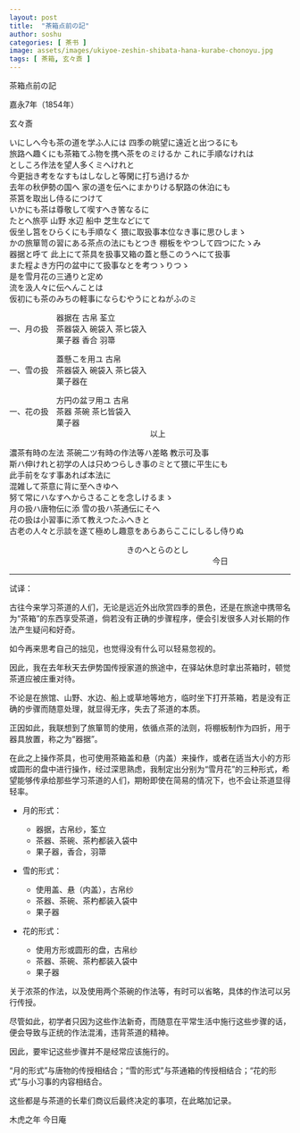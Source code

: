 ```yaml
---
layout: post
title:  "茶箱点前の記"
author: soshu
categories: [ 茶书 ]
image: assets/images/ukiyoe-zeshin-shibata-hana-kurabe-chonoyu.jpg
tags: [ 茶箱, 玄々斎 ]
---
```


茶箱点前の記

嘉永7年（1854年）

玄々斎

いにしへ今も茶の道を学ふ人には 四季の眺望に遠近と出つるにも  
旅路へ趣くにも茶箱てふ物を携へ茶をのミけるか これに手順なけれは  
としころ作法を望人多くミへけれと  
今更拙き考をなすもはしなしと等閑に打ち過けるか  
去年の秋伊勢の国へ 家の道を伝へにまかりける駅路の休泊にも  
茶筥を取出し侍るにつけて  
いかにも茶は尊敬して喫すへき筈なるに  
たとへ旅亭 山野 水辺 船中 芝生などにて  
仮坐し筥をひらくにも手順なく 猥に取扱事本位なき事に思ひしまゝ  
かの旅箪笥の習にある茶点の法にもとつき 棚板をやつして四つにたゝみ  
器据と呼て 此上にて茶具を扱事又箱の蓋と懸このうへにて扱事  
また程よき方円の盆中にて扱事なとを考つゝりつゝ  
是を雪月花の三通りと定め  
流を汲人々に伝へんことは  
仮初にも茶のみちの軽事にならむやうにとねがふのミ  

　　　　　　器据在 古帛 荃立  
一、月の扱　茶器袋入 碗袋入 茶匕袋入  
　　　　　　菓子器 香合 羽箒  

　　　　　　蓋懸こを用ユ 古帛  
一、雪の扱　茶器袋入 碗袋入 茶匕袋入  
　　　　　　菓子器在  

　　　　　　方円の盆ヲ用ユ 古帛  
一、花の扱　茶器 茶碗 茶匕皆袋入  
　　　　　　菓子器  
　　　　　　　　　　　　　　　　　　以上  

濃茶有時の左法 茶碗二ツ有時の作法等ハ差略 教示可及事  
斯ハ伸けれと初学の人は只めつらしき事のミとて猥に平生にも  
此手前をなす事あれば本法に  
混雑して茶意に背に至へきゆへ  
努て常にハなすへからさることを念しけるまゝ  
月の扱ハ唐物伝に添 雪の扱ハ茶通伝にそへ  
花の扱は小習事に添て教えつたふへきと  
古老の人々と示談を遂て極めし趣意をあらあらここにしるし侍りぬ  

　　　　　　　　　　　　　　　きのへとらのとし  
　　　　　　　　　　　　　　　　　　　　　　　　　　今日  

----

试译：

古往今来学习茶道的人们，无论是远近外出欣赏四季的景色，还是在旅途中携带名为“茶箱”的东西享受茶道，倘若没有正确的步骤程序，便会引发很多人对长期的作法产生疑问和好奇。

如今再来思考自己的拙见，也觉得没有什么可以轻易忽视的。

因此，我在去年秋天去伊势国传授家道的旅途中，在驿站休息时拿出茶箱时，顿觉茶道应被庄重对待。

不论是在旅馆、山野、水边、船上或草地等地方，临时坐下打开茶箱，若是没有正确的步骤而随意处理，就显得无序，失去了茶道的本质。

正因如此，我联想到了旅箪笥的使用，依循点茶的法则，将棚板制作为四折，用于器具放置，称之为“器据”。

在此之上操作茶具，也可使用茶箱盖和悬（内盖）来操作，或者在适当大小的方形或圆形的盘中进行操作，经过深思熟虑，我制定出分别为“雪月花”的三种形式，希望能够传承给那些学习茶道的人们，期盼即使在简易的情况下，也不会让茶道显得轻率。

+ 月的形式：
  + 器据，古帛纱，筌立
  + 茶器、茶碗、茶杓都装入袋中
  + 果子器，香合，羽箒

+ 雪的形式：
  + 使用盖、悬（内盖），古帛纱
  + 茶器、茶碗、茶杓都装入袋中
  + 果子器

+ 花的形式：
  + 使用方形或圆形的盘，古帛纱
  + 茶器、茶碗、茶杓都装入袋中
  + 果子器

关于浓茶的作法，以及使用两个茶碗的作法等，有时可以省略，具体的作法可以另行传授。

尽管如此，初学者只因为这些作法新奇，而随意在平常生活中施行这些步骤的话，便会导致与正统的作法混淆，违背茶道的精神。

因此，要牢记这些步骤并不是经常应该施行的。

“月的形式”与唐物的传授相结合；“雪的形式”与茶通箱的传授相结合；“花的形式”与小习事的内容相结合。

这些都是与茶道的长辈们商议后最终决定的事项，在此略加记录。

木虎之年
今日庵